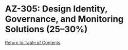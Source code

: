 # AZ-305: Design Identity, Governance, and Monitoring Solutions (25–30%)

[Return to Table of Contents](README.md)